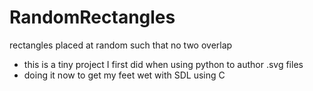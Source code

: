 # RandomRectangles
rectangles placed at random such that no two overlap

- this is a tiny project I first did when using python to author .svg files
- doing it now to get my feet wet with SDL using C
